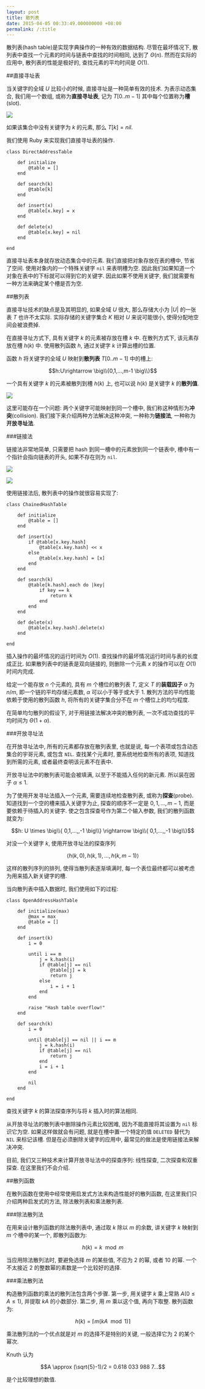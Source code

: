 ```yaml
---
layout: post
title: 散列表
date: 2015-04-05 00:33:49.000000000 +08:00
permalink: /:title
---
```



散列表(hash table)是实现字典操作的一种有效的数据结构. 尽管在最坏情况下, 散列表中查找一个元素的时间与链表中查找的时间相同, 达到了 $\Theta(n)$. 然而在实际的应用中, 散列表的性能是极好的, 查找元素的平均时间是 $O(1)$.

##直接寻址表

当关键字的全域 $U$ 比较小的时候, 直接寻址是一种简单有效的技术. 为表示动态集合, 我们用一个数组, 或称为**直接寻址表**, 记为 $T[0..m-1]$ 其中每个位置称为**槽**(slot).

![](/content/images/2015/04/direct-address.png)


如果该集合中没有关键字为 $k$ 的元素, 那么 $T[k]=nil$.

我们使用 Ruby 来实现我们直接寻址表的操作.

~~~
class DirectAddressTable

	def initialize
		@table = []
	end

	def search(k)
		@table[k]
	end

	def insert(x)
		@table[x.key] = x
	end

	def delete(x)
		@table[x.key] = nil
	end

end
~~~

直接寻址表本身就存放动态集合中的元素. 我们直接把对象存放在表的槽中, 节省了空间. 使用对象内的一个特殊关键字 `nil` 来表明槽为空. 因此我们如果知道一个对象在表中的下标就可以得到它的关键字. 因此如果不使用关键字, 我们就需要有一种方法来确定某个槽是否为空.

##散列表

直接寻址技术的缺点是及其明显的, 如果全域 $U$ 很大, 那么存储大小为 $\left|U \right|$ 的一张表 $T$ 也许不太实际. 实际存储的关键字集合 $K$ 相对 $U$ 来说可能很小, 使得分配地空间会被浪费掉.

在直接寻址方式下, 具有关键字 $k$ 的元素被存放在槽 $k$ 中. 在散列方式下, 该元素存放在槽 $h(k)$ 中. 使用散列函数 $h$, 通过关键字 $k$ 计算出槽的位置. 

函数 $h$ 将关键字的全域 $U$ 映射到**散列表** $T[0..m-1]$ 中的槽上:

$$h:U\rightarrow \big\\{0,1,...,m-1 \big\\}$$

一个具有关键字 $k$ 的元素被散列到槽 $h(k)$ 上, 也可以说 $h(k)$ 是关键字 $k$ 的**散列值**.

![](/content/images/2015/04/hash.png)

这里可能存在一个问题: 两个关键字可能映射到同一个槽中, 我们称这种情形为**冲突**(collision). 我们接下来介绍两种方法解决这种冲突, 一种称为**链接法**, 一种称为**开放寻址法**.

###链接法

链接法非常地简单, 只需要把 hash 到同一槽中的元素放到同一个链表中, 槽中有一个指针会指向链表的开头, 如果不存在则为 `nil`.

![](/content/images/2015/04/chaining-hash.png)

<img src="http://deltax.qiniudn.com/chaining-hash.png?attname=&e=1428237885&token=YJb_IPQrTSw1ox9LenQDH1HRcgHii9w_bp9ddmcz:Mi4Zu4awW1VX2A2y7DIoNYLYPQo" style="display:block;margin:auto"/>

使用链接法后, 散列表中的操作就很容易实现了:

~~~
class ChainedHashTable
	
	def initialize
		@table = []
	end

	def insert(x)
		if @table[x.key.hash]
			@table[x.key.hash] << x
		else
			@table[x.key.hash] = [x]
		end	
	end

	def search(k)
		@table[k.hash].each do |key|
			if key == k
				return k
			end
		end
	end

	def delete(x)
		@table[x.key.hash].delete(x)
	end

end
~~~

插入操作的最坏情况的运行时间为 $O(1)$. 查找操作的最坏情况运行时间与表的长度成正比. 如果散列表中的链表是双向链接的, 则删除一个元素 $x$ 的操作可以在 $O(1)$ 时间内完成.

给定一个能存放 $n$ 个元素的, 具有 $m$ 个槽位的散列表 $T$, 定义 $T$ 的**装载因子** $\alpha$ 为 $n/m$, 即一个链的平均存储元素数, $\alpha$ 可以小于等于或大于 $1$. 散列方法的平均性能依赖于使用的散列函数 $h$, 将所有的关键字集合分不在 $m$ 个槽位上的均匀程度.

在简单均匀散列的假设下, 对于用链接法解决冲突的散列表, 一次不成功查找的平均时间为 $\Theta(1+\alpha)$.

###开放寻址法

在开放寻址法中, 所有的元素都存放在散列表里, 也就是说, 每一个表项或包含动态集合的宇哥元素, 或包含 `NIL`. 查找某个元素时, 要系统地检查所有的表项, 知道找到所需的元素, 或者最终查明该元素不在表中.

开放寻址法中的散列表可能会被填满, 以至于不能插入任何的新元素. 所以装在因子 $\alpha \leq 1$.

为了使用开发寻址法插入一个元素, 需要连续地检查散列表, 或称为**探查**(probe). 知道找到一个空的槽来插入关键字为止, 探查的顺序不一定是 $0,1,...,m-1$, 而是要依赖于待插入的关键字. 使之包含探查号作为第二个输入参数, 我们的散列函数就变为:

$$h: U \times \big\\{ 0,1,...,,-1 \big\\}  \rightarrow  \big\\{ 0,1,...,,-1 \big\\}$$

对没一个关键字 $k$, 使用开放寻址法的探查序列

$$ \big \langle h(k,0),h(k,1),...,h(k,m-1) \big \rangle$$

这样的散列序列的排列, 使得当散列表逐渐填满时, 每一个表位最终都可以被考虑为用来插入新关键字的槽.

当向散列表中插入数据时, 我们使用如下的过程:

~~~
class OpenAddressHashTable

	def initialize(max)
		@max = max
		@table = []
	end

	def insert(k)
		i = 0
		
		until i == m
			j = k.hash(i)
			if @table[j] == nil
				@table[j] = k
				return j
			else
				i = i + 1
			end
		end
		
		raise "Hash table overflow!"
	end

	def search(k)
		i = 0

		until @table[j] == nil || i == m
			j = k.hash(i)
			if @table[j] == nil
				return j
			end
			i = i + 1
		end

		nil
	end

end
~~~
查找关键字 $k$ 的算法探查序列与将 $k$ 插入时的算法相同.

从开放寻址法的散列表中删除操作元素比较困难, 因为不能直接将其设置为 `nil` 标识它为空. 如果这样做就会有问题, 就是在槽中置一个特定的值 `DELETED` 替代为 `NIL` 来标记该槽. 但是在必须删除关键字的应用中, 最常见的做法是使用链接法来解决冲突.

目前, 我们又三种技术来计算开放寻址法中的探查序列: 线性探查, 二次探查和双重探查. 在这里我们不会介绍.

##散列函数

在散列函数在使用中经常使用启发式方法来构造性能好的散列函数, 在这里我们只介绍两种启发式的方法, 除法散列表和乘法散列表.

###除法散列法

在用来设计散列函数的除法散列表中, 通过取 $k$ 除以 $m$ 的余数, 讲关键字 $k$ 映射到 $m$ 个槽中的某一个, 即散列函数为:

$$h(k)=k \mod m$$

当应用除法散列法时, 要避免选择 $m$ 的某些值, 不应为 $2$ 的幂, 或者 $10$ 的幂. 一个不太接近 $2$ 的整数幂的素数是一个比较好的选择.

###乘法散列法

构造散列函数的乘法的散列法包含两个步骤. 第一步, 用关键字 $k$ 乘上常熟 $A(0 \le A \le 1)$, 并提取 $kA$ 的小数部分. 第二步, 用 $m$ 乘以这个值, 再向下取整. 散列函数为:

$$h(k) = \left \lceil{m(kA \mod 1)}\right \rceil $$

乘法散列法的一个优点就是对 $m$ 的选择不是特别的关键, 一般选择它为 $2$ 的某个幂次.

Knuth 认为

$$A \approx (\sqrt{5}-1)/2 = 0.618 033 988 7...$$

是个比较理想的数值.
